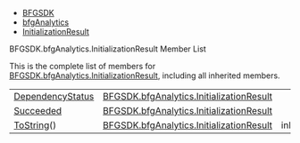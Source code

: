   - [BFGSDK](namespace_b_f_g_s_d_k.html)
  - [bfgAnalytics](class_b_f_g_s_d_k_1_1bfg_analytics.html)
  - [InitializationResult](struct_b_f_g_s_d_k_1_1bfg_analytics_1_1_initialization_result.html)

BFGSDK.bfgAnalytics.InitializationResult Member List

This is the complete list of members for
[BFGSDK.bfgAnalytics.InitializationResult](struct_b_f_g_s_d_k_1_1bfg_analytics_1_1_initialization_result.html),
including all inherited members.

|                                                                                                                          |                                                                                                                |        |
| ------------------------------------------------------------------------------------------------------------------------ | -------------------------------------------------------------------------------------------------------------- | ------ |
| [DependencyStatus](struct_b_f_g_s_d_k_1_1bfg_analytics_1_1_initialization_result.html#adac97b627e5978f1723fb3a037e7114e) | [BFGSDK.bfgAnalytics.InitializationResult](struct_b_f_g_s_d_k_1_1bfg_analytics_1_1_initialization_result.html) |        |
| [Succeeded](struct_b_f_g_s_d_k_1_1bfg_analytics_1_1_initialization_result.html#a284f03cfb8a3407a2a464e6567f0d597)        | [BFGSDK.bfgAnalytics.InitializationResult](struct_b_f_g_s_d_k_1_1bfg_analytics_1_1_initialization_result.html) |        |
| [ToString](struct_b_f_g_s_d_k_1_1bfg_analytics_1_1_initialization_result.html#aa95d5e095c39112fda4d1f8d302ba4a3)()       | [BFGSDK.bfgAnalytics.InitializationResult](struct_b_f_g_s_d_k_1_1bfg_analytics_1_1_initialization_result.html) | inline |

